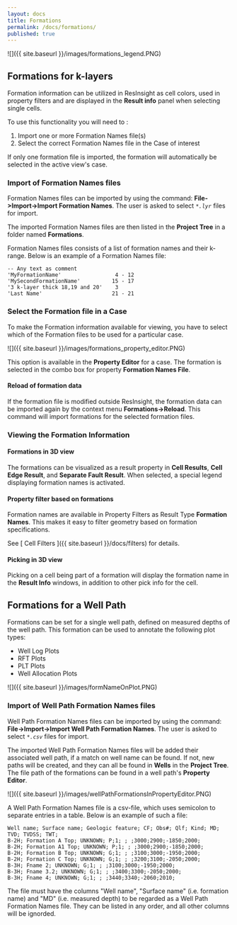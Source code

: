 ```yaml
---
layout: docs
title: Formations
permalink: /docs/formations/
published: true
---
```


![]({{ site.baseurl }}/images/formations_legend.PNG)

## Formations for k-layers

Formation information can be utilized in ResInsight as cell colors, used in property filters and are displayed in the **Result info** panel when selecting single cells.

To use this functionality you will need to :

1. Import one or more Formation Names file(s)
2. Select the correct Formation Names file in the Case of interest

<div class="note info">
If only one formation file is imported, the formation will automatically be selected in the active view's case.
</div>

### Import of Formation Names files

Formation Names files can be imported by using the command: **File->Import->Import Formation Names**.
The user is asked to select _`*.lyr`_ files for import.

The imported Formation Names files are then listed in the **Project Tree** in a folder named **Formations**. 

Formation Names files consists of a list of formation names and their k-range. Below is an example of a Formation Names file:

```
-- Any text as comment
'MyFormationName'                 4 - 12
'MySecondFormationName'          15 - 17
'3 k-layer thick 18,19 and 20'    3
'Last Name'                      21 - 21 
```

### Select the Formation file in a Case
To make the Formation information available for viewing, you have to select which of the Formation files to be used for a particular case.

![]({{ site.baseurl }}/images/formations_property_editor.PNG)

This option is available in the **Property Editor** for a case. The formation is selected in the combo box for property **Formation Names File**.

#### Reload of formation data
If the formation file is modified outside ResInsight, the formation data can be imported again by the context menu **Formations->Reload**. This command will import formations for the selected formation files.

### Viewing the Formation Information

#### Formations in 3D view
The formations can be visualized as a result property in **Cell Results**, **Cell Edge Result**, and **Separate Fault Result**. When selected, a special legend displaying formation names is activated.

#### Property filter based on formations
Formation names are available in Property Filters as Result Type **Formation Names**. This makes it easy to filter geometry based on formation specifications.

See [ Cell Filters ]({{ site.baseurl }}/docs/filters) for details.

#### Picking in 3D view
Picking on a cell being part of a formation will display the formation name in the **Result Info** windows, in addition to other pick info for the cell.


## Formations for a Well Path
Formations can be set for a single well path, defined on measured depths of the well path. This formation can be used to annotate the following plot types:
- Well Log Plots
- RFT Plots
- PLT Plots
- Well Allocation Plots

![]({{ site.baseurl }}/images/formNameOnPlot.PNG)

### Import of Well Path Formation Names files

Well Path Formation Names files can be imported by using the command: **File->Import->Import Well Path Formation Names**.
The user is asked to select _`*.csv`_ files for import.

The imported Well Path Formation Names files will be added their associated well path, if a match on well name can be found. If not, new paths will be created, and they can all be found in **Wells** in the **Project Tree**. The file path of the formations can be found in a well path's **Property Editor**.

![]({{ site.baseurl }}/images/wellPathFormationsInPropertyEditor.PNG)

A Well Path Formation Names file is a csv-file, which uses semicolon to separate entries in a table. Below is an example of such a file:

```
Well name; Surface name; Geologic feature; CF; Obs#; Qlf; Kind; MD; TVD; TVDSS; TWT;
B-2H; Formation A Top; UNKNOWN; P;1; ; ;3000;2900;-1850;2000;
B-2H; Formation A1 Top; UNKNOWN; P;1; ; ;3000;2900;-1850;2000; 
B-2H; Formation B Top; UNKNOWN; G;1; ; ;3100;3000;-1950;2000;
B-2H; Formation C Top; UNKNOWN; G;1; ; ;3200;3100;-2050;2000;
B-3H; Fname 2; UNKNOWN; G;1; ; ;3100;3000;-1950;2000;
B-3H; Fname 3.2; UNKNOWN; G;1; ; ;3400;3300;-2050;2000;
B-3H; Fname 4; UNKNOWN; G;1; ; ;3440;3340;-2060;2010;
```

The file must have the columns "Well name", "Surface name" (i.e. formation name) and "MD" (i.e. measured depth) to be regarded as a Well Path Formation Names file. They can be listed in any order, and all other columns will be ignorded.
